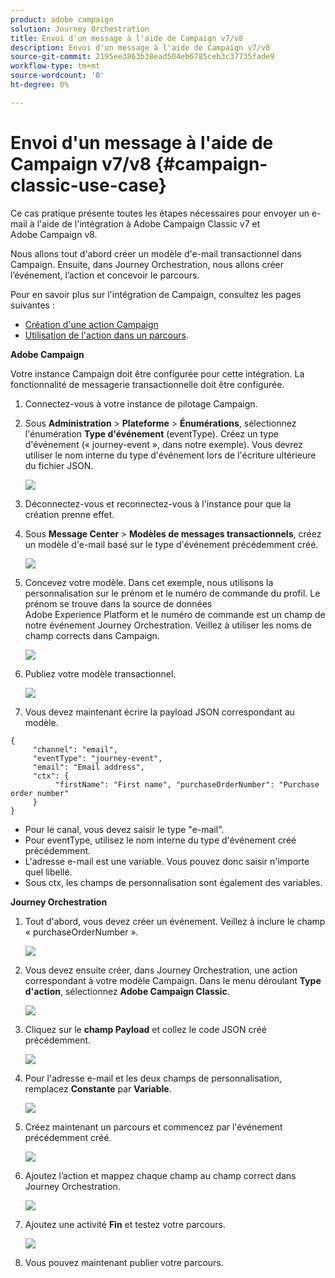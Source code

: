 ```yaml
---
product: adobe campaign
solution: Journey Orchestration
title: Envoi d'un message à l'aide de Campaign v7/v8
description: Envoi d'un message à l'aide de Campaign v7/v8
source-git-commit: 2195ee3863b38ead504eb6785ceb3c37735fade9
workflow-type: tm+mt
source-wordcount: '0'
ht-degree: 0%

---
```


# Envoi d&#39;un message à l&#39;aide de Campaign v7/v8 {#campaign-classic-use-case}

Ce cas pratique présente toutes les étapes nécessaires pour envoyer un e-mail à l&#39;aide de l&#39;intégration à Adobe Campaign Classic v7 et Adobe Campaign v8.

Nous allons tout d&#39;abord créer un modèle d&#39;e-mail transactionnel dans Campaign. Ensuite, dans Journey Orchestration, nous allons créer l’événement, l’action et concevoir le parcours.

Pour en savoir plus sur l&#39;intégration de Campaign, consultez les pages suivantes :

* [Création d&#39;une action Campaign](../action/acc-action.md)
* [Utilisation de l&#39;action dans un parcours](../building-journeys/using-adobe-campaign-classic.md).

**Adobe Campaign**

Votre instance Campaign doit être configurée pour cette intégration. La fonctionnalité de messagerie transactionnelle doit être configurée.

1. Connectez-vous à votre instance de pilotage Campaign.

1. Sous **Administration** > **Plateforme** > **Énumérations**, sélectionnez l&#39;énumération **Type d&#39;événement** (eventType). Créez un type d&#39;événement (« journey-event », dans notre exemple). Vous devrez utiliser le nom interne du type d&#39;événement lors de l&#39;écriture ultérieure du fichier JSON.

   ![](../assets/accintegration-uc-1.png)

1. Déconnectez-vous et reconnectez-vous à l&#39;instance pour que la création prenne effet.

1. Sous **Message Center** > **Modèles de messages transactionnels**, créez un modèle d&#39;e-mail basé sur le type d&#39;événement précédemment créé.

   ![](../assets/accintegration-uc-2.png)

1. Concevez votre modèle. Dans cet exemple, nous utilisons la personnalisation sur le prénom et le numéro de commande du profil. Le prénom se trouve dans la source de données Adobe Experience Platform et le numéro de commande est un champ de notre événement Journey Orchestration. Veillez à utiliser les noms de champ corrects dans Campaign.

   ![](../assets/accintegration-uc-3.png)

1. Publiez votre modèle transactionnel.

   ![](../assets/accintegration-uc-4.png)

1. Vous devez maintenant écrire la payload JSON correspondant au modèle.

```
{
     "channel": "email",
     "eventType": "journey-event",
     "email": "Email address",
     "ctx": {
          "firstName": "First name", "purchaseOrderNumber": "Purchase order number"
     }
}
```

* Pour le canal, vous devez saisir le type &quot;e-mail&quot;.
* Pour eventType, utilisez le nom interne du type d&#39;événement créé précédemment.
* L&#39;adresse e-mail est une variable. Vous pouvez donc saisir n&#39;importe quel libellé.
* Sous ctx, les champs de personnalisation sont également des variables.

**Journey Orchestration**

1. Tout d&#39;abord, vous devez créer un événement. Veillez à inclure le champ « purchaseOrderNumber ».

   ![](../assets/accintegration-uc-5.png)

1. Vous devez ensuite créer, dans Journey Orchestration, une action correspondant à votre modèle Campaign. Dans le menu déroulant **Type d&#39;action**, sélectionnez **Adobe Campaign Classic**.

   ![](../assets/accintegration-uc-6.png)

1. Cliquez sur le **champ Payload** et collez le code JSON créé précédemment.

   ![](../assets/accintegration-uc-7.png)

1. Pour l&#39;adresse e-mail et les deux champs de personnalisation, remplacez **Constante** par **Variable**.

   ![](../assets/accintegration-uc-8.png)

1. Créez maintenant un parcours et commencez par l&#39;événement précédemment créé.

   ![](../assets/accintegration-uc-9.png)

1. Ajoutez l’action et mappez chaque champ au champ correct dans Journey Orchestration.

   ![](../assets/accintegration-uc-10.png)

1. Ajoutez une activité **Fin** et testez votre parcours.

   ![](../assets/accintegration-uc-11.png)

1. Vous pouvez maintenant publier votre parcours.
